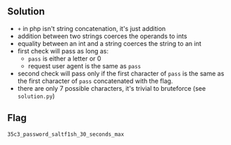 ## Solution
* `+` in php isn't string concatenation, it's just addition
* addition between two strings coerces the operands to ints
* equality between an int and a string coerces the string to an int
* first check will pass as long as:
  * `pass` is either a letter or 0
  * request user agent is the same as `pass`
* second check will pass only if the first character of `pass` is the same as the first character of `pass` concatenated with the flag.
* there are only 7 possible characters, it's trivial to bruteforce (see `solution.py`)
## Flag
```
35c3_password_saltf1sh_30_seconds_max
```
